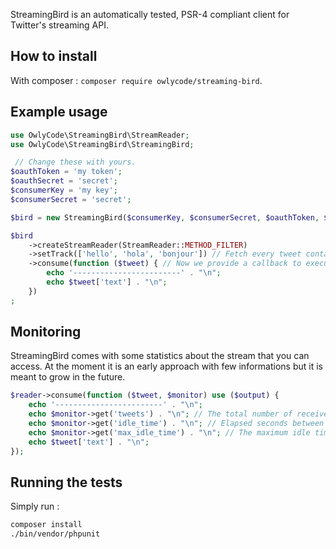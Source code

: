 StreamingBird is an automatically tested, PSR-4 compliant client for Twitter's streaming API.

How to install
--------------

With composer : `composer require owlycode/streaming-bird`.

Example usage
-------------

```php
use OwlyCode\StreamingBird\StreamReader;
use OwlyCode\StreamingBird\StreamingBird;

 // Change these with yours.
$oauthToken = 'my token';
$oauthSecret = 'secret';
$consumerKey = 'my key';
$consumerSecret = 'secret';

$bird = new StreamingBird($consumerKey, $consumerSecret, $oauthToken, $oauthSecret);

$bird
    ->createStreamReader(StreamReader::METHOD_FILTER)
    ->setTrack(['hello', 'hola', 'bonjour']) // Fetch every tweet containing one of the following words
    ->consume(function ($tweet) { // Now we provide a callback to execute on every received tweet.
        echo '------------------------' . "\n";
        echo $tweet['text'] . "\n";
    })
;

```

Monitoring
----------

StreamingBird comes with some statistics about the stream that you can access. At the moment
it is an early approach with few informations but it is meant to grow in the future.

```php
$reader->consume(function ($tweet, $monitor) use ($output) {
    echo '------------------------' . "\n";
    echo $monitor->get('tweets') . "\n"; // The total number of received tweets
    echo $monitor->get('idle_time') . "\n"; // Elapsed seconds between the last two tweets.
    echo $monitor->get('max_idle_time') . "\n"; // The maximum idle time since the beginning.
    echo $tweet['text'] . "\n";
});
```

Running the tests
-----------------

Simply run :

```bash
composer install
./bin/vendor/phpunit
```